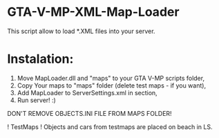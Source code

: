 # GTA-V-MP-XML-Map-Loader
This script allow to load *.XML files into your server.

# Instalation:
1. Move MapLoader.dll and "maps" to your GTA V-MP scripts folder,
2. Copy Your maps to "maps" folder (delete test maps - if you want),
3. Add <string>MapLoader</string> to ServerSettings.xml in <Scripts> section,
4. Run server! :)

DON'T REMOVE OBJECTS.INI FILE FROM MAPS FOLDER!

! TestMaps !
Objects and cars from testmaps are placed on beach in LS.
